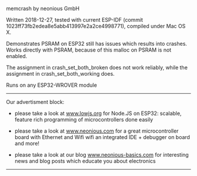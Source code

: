 memcrash by neonious GmbH

Written 2018-12-27,
tested with current ESP-IDF (commit 1023ff73fb2edea8e5abb413997e2a2ce4998771),
compiled under Mac OS X.

Demonstrates PSRAM on ESP32 still has issues which results into crashes.
Works directly with PSRAM, because of this malloc on PSRAM is not enabled.

The assignment in crash_set_both_broken does not work reliably, while
the assignment in crash_set_both_working does.

Runs on any ESP32-WROVER module

********************************************************************************

Our advertisment block:

- please take a look at www.lowjs.org for Node.JS on ESP32:
  scalable, feature rich programming of microcontrollers done easily

- please take a look at www.neonious.com for a great microcontroller board
  with Ethernet and Wifi
  wifi an integrated IDE + debugger on board
  and more!

- please take a look at our blog www.neonious-basics.com for interesting news
  and blog posts which educate you about electronics

********************************************************************************

